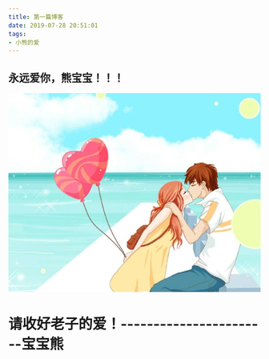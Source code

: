 ```yaml
---
title: 第一篇博客
date: 2019-07-28 20:51:01
tags:
- 小熊的爱
---
```

## 永远爱你，熊宝宝！！！
<img src="/assets/articles/img/2019_7_28_1.jpg"/></br>
<!--more-->
# 请收好老子的爱！-----------------------宝宝熊
